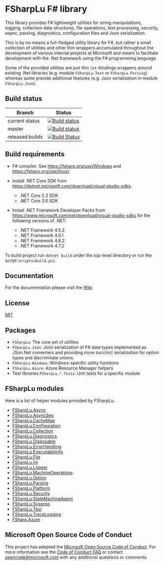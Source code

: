 # FSharpLu F# library

This library provides F# lightweight utilities for string manipulations, logging, collection data structures, file operations, text processing, security, async, parsing, diagnostics, configuration files and Json serialization.

This is by no means a full-fledged utility library for F#, but rather a small collection of utilities and other thin wrappers accumulated throughout the development of various internal projects at Microsoft and meant to facilitate development with the .Net framework using the F# programming language.

Some of the provided utilities are just thin `let`-bindings wrappers around existing .Net libraries (e.g. module `FSharpLu.Text` or `FSharpLu.Parsing`) whereas some provide additional features (e.g. Json serialization in module `FSharpLu.Json`).


## Build status

| Branch | Status |
|--------|--------|
| current status | [![Build status](https://ci.appveyor.com/api/projects/status/y2lrc49c0lxprg77?svg=true)](https://ci.appveyor.com/project/blumu/fsharplu) |
|master | [![Build status](https://ci.appveyor.com/api/projects/status/y2lrc49c0lxprg77/branch/master?svg=true)](https://ci.appveyor.com/project/blumu/fsharplu/branch/master) |
| released builds | [![Build Status](https://dev.azure.com/msrp/Springfield/_apis/build/status/GitHub-repositories/FSharpLu-GitHub-Yaml-BuildAndSign?branchName=master)](https://dev.azure.com/msrp/Springfield/_build/latest?definitionId=653&branchName=master)|

## Build requirements

- F# compiler. See https://fsharp.org/use/Windows and https://fsharp.org/use/linux/

- Install .NET Core SDK from https://dotnet.microsoft.com/download/visual-studio-sdks.
    - .NET Core 2.2 SDK
    - .NET Core 3.0 SDK

- Install .NET Framework Developer Packs from https://www.microsoft.com/net/download/visual-studio-sdks
for the following versions of .NET:
    - .NET Framework 4.5.2
    - .NET Framework 4.6.1
    - .NET Framework 4.6.2
    - .NET Framework 4.7.2


To build project run `dotnet build` under the top-level directory or run the script `scripts\build.ps1`.

## Documentation

For the documentation please visit the [Wiki](https://github.com/Microsoft/fsharplu/wiki)

## License

[MIT](LICENSE.MD)

## Packages

- `FSharpLu`: The core set of utilities
- `FSharpLu.Json`: Json serialization of F# data types implemented as JSon.Net converters and providing more succinct serialization for option types and discriminate unions.
- `FSharpLu.Windows`: Windows-specific utility functions
- `FSharpLu.Azure`: Azure Resource Manager helpers
- Test libraries `FSharpLu.*.Tests`: Unit tests for a specific module

## FSharpLu modules

Here is a list of helper modules provided by FSharpLu.

- [FSharpLu.Async](FSharpLu/Async.fs)
- [FSharpLu.AsyncSeq](FSharpLu/AsyncSeq.fs)
- [FSharpLu.CacheMap](FSharpLu/CacheMap.fs)
- [FSharpLu.Configuration](FSharpLu/Configuration.fs)
- [FSharpLu.Collection](FSharpLu/Collections.fs)
- [FSharpLu.Diagnostics](FSharpLu/Diagnostics.fs)
- [FSharpLu.Disposable](FSharpLu/Disposable.fs)
- [FSharpLu.ErrorHandling](FSharpLu/ErrorHandling.fs)
- [FSharpLu.ExecutableInfo](FSharpLu/ExecutableInfo.fs)
- [FSharpLu.File](FSharpLu/File.fs)
- [FSharpLu.Ini](FSharpLu/Ini.fs)
- [FSharpLu.Logger](FSharpLu/Logger.fs)
- [FSharpLu.MachineOperations](FSharpLu/MachineOperations.fs)
- [FSharpLu.Option](FSharpLu/Option.fs)
- [FSharpLu.Parsing](FSharpLu/Parsing.fs)
- [FSharpLu.Platform](FSharpLu/Platform.fs)
- [FSharpLu.Security](FSharpLu/Security.fs)
- [FSharpLu.StateMachineAgent](FSharpLu/StateMachineAgent.fs)
- [FSharpLu.Sysprep](FSharpLu/Sysprep.fs)
- [FSharpLu.Text](FSharpLu/Text.fs)
- [FSharpLu.TraceLogging](FSharpLu/TraceLogging.fs)
- [FSharp.Azure](FSharpLu.Azure/)


## Microsoft Open Source Code of Conduct

This project has adopted the [Microsoft Open Source Code of Conduct](https://opensource.microsoft.com/codeofconduct/). For more information see the [Code of Conduct FAQ](https://opensource.microsoft.com/codeofconduct/faq/) or contact [opencode@microsoft.com](mailto:opencode@microsoft.com) with any additional questions or comments.
